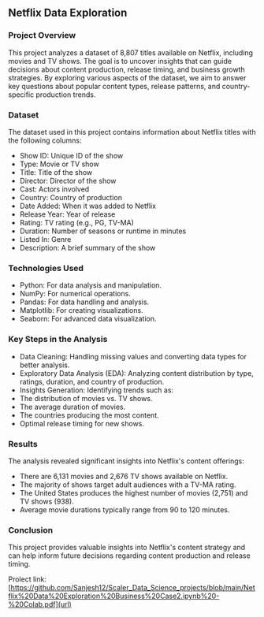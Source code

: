 ## Netflix Data Exploration
### Project Overview
This project analyzes a dataset of 8,807 titles available on Netflix, including movies and TV shows. The goal is to uncover insights that can guide decisions about content production, release timing, and business growth strategies. By exploring various aspects of the dataset, we aim to answer key questions about popular content types, release patterns, and country-specific production trends.
### Dataset
The dataset used in this project contains information about Netflix titles with the following columns:
- Show ID: Unique ID of the show
- Type: Movie or TV show
- Title: Title of the show
- Director: Director of the show
- Cast: Actors involved
- Country: Country of production
- Date Added: When it was added to Netflix
- Release Year: Year of release
- Rating: TV rating (e.g., PG, TV-MA)
- Duration: Number of seasons or runtime in minutes
- Listed In: Genre
- Description: A brief summary of the show
### Technologies Used
- Python: For data analysis and manipulation.
- NumPy: For numerical operations.
- Pandas: For data handling and analysis.
- Matplotlib: For creating visualizations.
- Seaborn: For advanced data visualization.
### Key Steps in the Analysis
- Data Cleaning: Handling missing values and converting data types for better analysis.
- Exploratory Data Analysis (EDA): Analyzing content distribution by type, ratings, duration, and country of production.
- Insights Generation: Identifying trends such as:
- The distribution of movies vs. TV shows.
- The average duration of movies.
- The countries producing the most content.
- Optimal release timing for new shows.
### Results
The analysis revealed significant insights into Netflix's content offerings:
- There are 6,131 movies and 2,676 TV shows available on Netflix.
- The majority of shows target adult audiences with a TV-MA rating.
- The United States produces the highest number of movies (2,751) and TV shows (938).
- Average movie durations typically range from 90 to 120 minutes.
### Conclusion
This project provides valuable insights into Netflix's content strategy and can help inform future decisions regarding content production and release timing.

Prolect link: [https://github.com/Sanjesh12/Scaler_Data_Science_projects/blob/main/Netflix%20Data%20Exploration%20Business%20Case2.ipynb%20-%20Colab.pdf](url)



